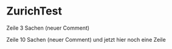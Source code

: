 # ZurichTest

Zeile 3 Sachen (neuer Comment)






Zeile 10 Sachen (neuer Comment)
und jetzt hier noch eine Zeile